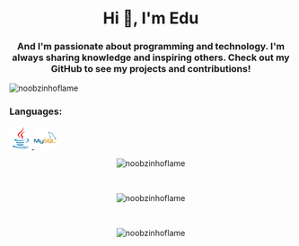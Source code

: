 <h1 align="center">Hi 👋, I'm Edu</h1>
<h3 align="center">And I'm passionate about programming and technology. I'm always sharing knowledge and inspiring others. Check out my GitHub to see my projects and contributions!</h3>

<p align="left"> <img src="https://komarev.com/ghpvc/?username=noobzinhoflame&label=Profile%20views&color=0e75b6&style=flat" alt="noobzinhoflame" /> </p>

<h3 align="left">Languages:</h3>
<p align="left"> <a href="https://www.java.com" target="_blank" rel="noreferrer"> <img src="https://raw.githubusercontent.com/devicons/devicon/master/icons/java/java-original.svg" alt="java" width="40" height="40"/> </a> <a href="https://www.mysql.com/" target="_blank" rel="noreferrer"> <img src="https://raw.githubusercontent.com/devicons/devicon/master/icons/mysql/mysql-original-wordmark.svg" alt="mysql" width="40" height="40"/> </a> </p>

<p align="center">
  <img src="https://github-readme-stats.vercel.app/api/top-langs?username=noobzinhoflame&show_icons=true&locale=en&layout=compact" alt="noobzinhoflame" />
</p>

<!-- Adicione uma linha em branco ou um elemento de quebra de linha aqui -->
<br>

<p align="center">
  <img src="https://github-readme-stats.vercel.app/api?username=noobzinhoflame&show_icons=true&locale=en" alt="noobzinhoflame" />
</p>

<!-- Adicione outra linha em branco ou um elemento de quebra de linha aqui -->
<br>

<p align="center">
  <img src="https://github-readme-streak-stats.herokuapp.com/?user=noobzinhoflame&" alt="noobzinhoflame" />
</p>
